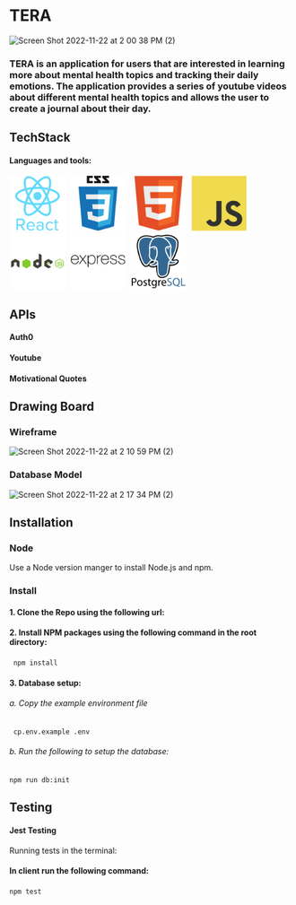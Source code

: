 # TERA

![Screen Shot 2022-11-22 at 2 00 38 PM (2)](https://user-images.githubusercontent.com/104550107/203430379-4da62b9b-e67d-4aec-b7a7-1a45fd5839c6.png)

### TERA is an application for users that are interested in learning more about mental health topics and tracking their daily emotions. The application provides a series of youtube videos about different mental health topics and allows the user to create a journal about their day.

## TechStack
#### Languages and tools:


<div>
 
  <img src="https://github.com/devicons/devicon/blob/master/icons/react/react-original-wordmark.svg" title="React" alt="React" width="100" height="100"/>&nbsp;
  <img src="https://github.com/devicons/devicon/blob/master/icons/css3/css3-original-wordmark.svg"  title="CSS3" alt="CSS" width="100" height="100"/>&nbsp;
  <img src="https://github.com/devicons/devicon/blob/master/icons/html5/html5-original.svg" title="HTML5" alt="HTML" width="100" height="100"/>&nbsp;
  <img src="https://github.com/devicons/devicon/blob/master/icons/javascript/javascript-original.svg" title="JavaScript" alt="JavaScript" width="100" height="100"/>&nbsp;
  <img src="https://github.com/devicons/devicon/blob/master/icons/nodejs/nodejs-original-wordmark.svg" title="NodeJS" alt="NodeJS" width="100" height="100"/>&nbsp;
 <img src="https://github.com/devicons/devicon/blob/master/icons/express/express-original-wordmark.svg" title="Express" alt="Express" width="100" height="100"/>&nbsp;
  <img src="https://github.com/devicons/devicon/blob/master/icons/postgresql/postgresql-original-wordmark.svg" title="postgreSQL" alt="postgreSQL" width="100" height="100"/>&nbsp;
  
</div>

## APIs

#### Auth0
#### Youtube
#### Motivational Quotes

## Drawing Board
### Wireframe
![Screen Shot 2022-11-22 at 2 10 59 PM (2)](https://user-images.githubusercontent.com/104550107/203431779-486fb9d6-9b8f-4048-87ae-86e5ab1d5764.png)
### Database Model
![Screen Shot 2022-11-22 at 2 17 34 PM (2)](https://user-images.githubusercontent.com/104550107/203432753-5910e344-67b5-4362-94c0-d683b65f3aeb.png)

## Installation

### Node
 Use a Node version manger to install Node.js and npm. 
 
### Install
#### 1. Clone the Repo using the following url: 
#### 2. Install NPM packages using the following command in the root directory:
<code> npm install </code>
#### 3. Database setup:
###### a. Copy the example environment file
<code> cp.env.example .env </code>
###### b. Run the following to setup the database: 
<code>npm run db:init</code>

## Testing
#### Jest Testing 
Running tests in the terminal: 
#### In client run the following command: 
<code>npm test</code>

